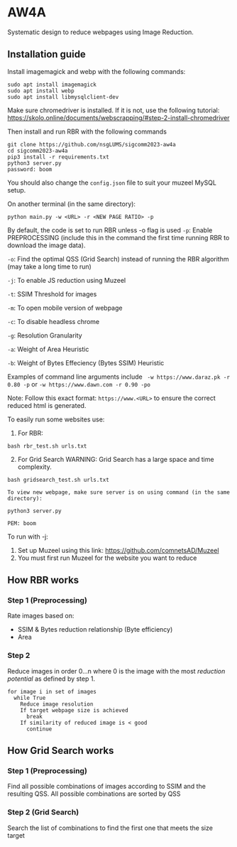 # AW4A
Systematic design to reduce webpages using Image Reduction.

## Installation guide
Install imagemagick and webp with the following commands:
```
sudo apt install imagemagick
sudo apt install webp
sudo apt install libmysqlclient-dev
```
Make sure chromedriver is installed. If it is not, use the following tutorial: https://skolo.online/documents/webscrapping/#step-2-install-chromedriver

Then install and run RBR with the following commands
```
git clone https://github.com/nsgLUMS/sigcomm2023-aw4a
cd sigcomm2023-aw4a
pip3 install -r requirements.txt
python3 server.py
password: boom
```
You should also change the ```config.json``` file to suit your muzeel MySQL setup.

On another terminal (in the same directory):
```
python main.py -w <URL> -r <NEW PAGE RATIO> -p

```
By default, the code is set to run RBR unless -o flag is used
```-p```: Enable PREPROCESSING (include this in the command the first time running RBR to download the image data).

```-o```: Find the optimal QSS (Grid Search) instead of running the RBR algorithm (may take a long time to run)

```-j```: To enable JS reduction using Muzeel

```-t```: SSIM Threshold for images

```-m```: To open mobile version of webpage

```-c```: To disable headless chrome

```-g```: Resolution Granularity

```-a```: Weight of Area Heuristic

```-b```: Weight of Bytes Effeciency (Bytes SSIM) Heuristic

Examples of command line arguments include ``` -w https://www.daraz.pk -r 0.80 -p``` or ```-w https://www.dawn.com -r 0.90 -po```

Note: Follow this exact format: ```https://www.<URL>``` to ensure the correct reduced html is generated.

To easily run some websites use:
1. For RBR:
```
bash rbr_test.sh urls.txt
```
2. For Grid Search
WARNING: Grid Search has a large space and time complexity.
```
bash gridsearch_test.sh urls.txt
```

```
To view new webpage, make sure server is on using command (in the same directory):

python3 server.py

PEM: boom
```

To run with -j:
1. Set up Muzeel using this link: https://github.com/comnetsAD/Muzeel
2. You must first run Muzeel for the website you want to reduce

## How RBR works
### Step 1 (Preprocessing)
Rate images based on:
- SSIM & Bytes reduction relationship (Byte efficiency)
- Area

### Step 2
Reduce images in order 0...n where 0 is the image with the most _reduction potential_ as defined by step 1.

```
for image i in set of images
  while True
    Reduce image resolution
    If target webpage size is achieved
      break
    If similarity of reduced image is < good
      continue
```

## How Grid Search works
### Step 1 (Preprocessing)
Find all possible combinations of images according to SSIM and the resulting QSS.
All possible combinations are sorted by QSS

### Step 2 (Grid Search)
Search the list of combinations to find the first one that meets the size target
